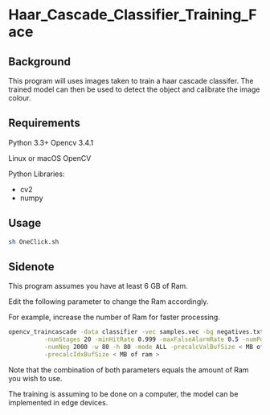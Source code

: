  # Haar_Cascade_Classifier_Training_Face


## Background

This program will uses images taken to train a haar cascade classifer. 
The trained model can then be used to detect the object and calibrate the image colour. 

## Requirements
Python 3.3+
Opencv 3.4.1

Linux or macOS
OpenCV


Python Libraries:

 * cv2
 * numpy


## Usage


```bash
sh OneClick.sh
```


## Sidenote

This program assumes you have at least 6 GB of Ram.

Edit the following parameter to change the Ram accordingly.

For example, increase the number of Ram for faster processing.

```bash
opencv_traincascade -data classifier -vec samples.vec -bg negatives.txt\
          -numStages 20 -minHitRate 0.999 -maxFalseAlarmRate 0.5 -numPos 1000\
          -numNeg 2000 -w 80 -h 80 -mode ALL -precalcValBufSize < MB of ram >\
          -precalcIdxBufSize < MB of ram >
```

Note that the combination of both parameters equals the amount of Ram you wish to use.

The training is assuming to be done on a computer, the model can be implemented in edge devices. 
